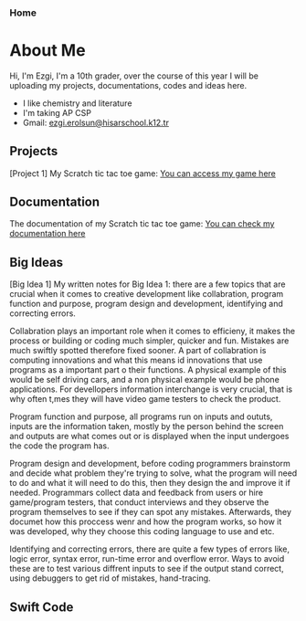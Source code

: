 ### Home
# About Me

Hi, I'm Ezgi, I'm a 10th grader, over the course of this year I will be uploading my projects, documentations, codes and ideas here.
- I like chemistry and literature
- I'm taking AP CSP
- Gmail: ezgi.erolsun@hisarschool.k12.tr


## Projects
[Project 1] My Scratch tic tac toe game: [You can access my game here](https://scratch.mit.edu/projects/1212420929/editor/)

## Documentation
The documentation of my Scratch tic tac toe game: [You can check my documentation here](https://docs.google.com/document/d/17rNf7Jt4S1_mAA7Q6WPKTZenEk-C8mukZOwDmAHH1TA/edit?usp=sharing)

## Big Ideas
[Big Idea 1] My written notes for Big Idea 1: there are a few topics that are crucial when it comes to creative development like collabration, program function and purpose, program design and development, identifying and correcting errors. 

Collabration plays an important role when it comes to efficieny, it makes the process or building or coding much simpler, quicker and fun. Mistakes are much swiftly spotted therefore fixed sooner. A part of collabration is computing innovations and what this means id innovations that use programs as a important part o their functions. A physical example of this would be self driving cars, and a non physical example would be phone applications. For devellopers information interchange is very crucial, that is why often t,mes they will have video game testers to check the product.

Program function and purpose, all programs run on inputs and oututs, inputs are the information taken, mostly by the person behind the screen and outputs are what comes out or is displayed when the input undergoes the code the program has.

Program design and development, before coding programmers brainstorm and decide what problem they're trying to solve, what the program will need to do and what it will need to do this, then they design the and improve it if needed. Programmars collect data and feedback from users or hire game/program testers, that conduct interviews and they observe the program themselves to see if they can spot any mistakes. Afterwards, they documet how this proccess wenr and how the program works, so how it was developed, why they choose this coding language to use and etc.

Identifying and correcting errors, there are quite a few types of errors like, logic error, syntax error, run-time error and overflow error. Ways to avoid these are to test various diffrent inputs to see if the output stand correct, using debuggers to get rid of mistakes, hand-tracing.

## Swift Code
